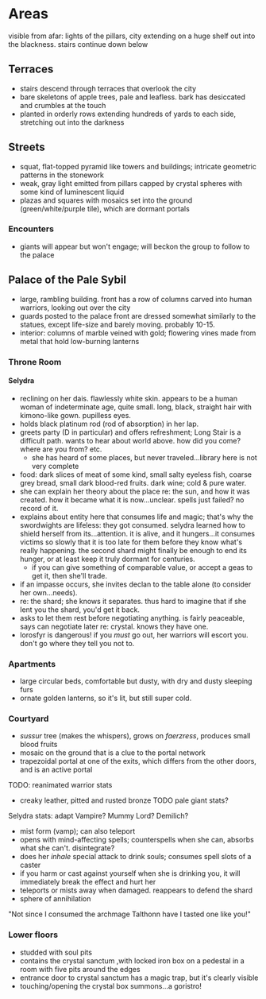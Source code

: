 # Areas
visible from afar: lights of the pillars, city extending on a huge shelf out into the blackness. stairs continue down below

## Terraces
- stairs descend through terraces that overlook the city
- bare skeletons of apple trees, pale and leafless. bark has desiccated and crumbles at the touch
- planted in orderly rows extending hundreds of yards to each side, stretching out into the darkness
## Streets
- squat, flat-topped pyramid like towers and buildings; intricate geometric patterns in the stonework
- weak, gray light emitted from pillars capped by crystal spheres with some kind of luminescent liquid
- plazas and squares with mosaics set into the ground (green/white/purple tile), which are dormant portals
### Encounters
- giants will appear but won't engage; will beckon the group to follow to the palace
## Palace of the Pale Sybil
- large, rambling building. front has a row of columns carved into human warriors, looking out over the city
- guards posted to the palace front are dressed somewhat similarly to the statues, except life-size and barely moving. probably 10-15.
- interior: columns of marble veined with gold; flowering vines made from metal that hold low-burning lanterns
### Throne Room
#### Selydra
- reclining on her dais. flawlessly white skin. appears to be a human woman of indeterminate age, quite small. long, black, straight hair with kimono-like gown. pupilless eyes.
- holds black platinum rod (rod of absorption) in her lap.
- greets party (D in particular) and offers refreshment; Long Stair is a difficult path. wants to hear about world above. how did you come? where are you from? etc.
	- she has heard of some places, but never traveled...library here is not very complete
- food: dark slices of meat of some kind, small salty eyeless fish, coarse grey bread, small dark blood-red fruits. dark wine; cold & pure water.
- she can explain her theory about the place re: the sun, and how it was created. how it became what it is now...unclear. spells just failed? no record of it.
- explains about entity here that consumes life and magic; that's why the swordwights are lifeless: they got consumed. selydra learned how to shield herself from its...attention. it is alive, and it hungers...it consumes victims so slowly that it is too late for them before they know what's really happening. the second shard might finally be enough to end its hunger, or at least keep it truly dormant for centuries.
	- if you can give something of comparable value, or accept a geas to get it, then she'll trade.
- if an impasse occurs, she invites declan to the table alone (to consider her own...needs).
- re: the shard; she knows it separates. thus hard to imagine that if she lent you the shard, you'd get it back.
- asks to let them rest before negotiating anything. is fairly peaceable, says can negotiate later re: crystal. knows they have one.
- lorosfyr is dangerous! if you _must_ go out, her warriors will escort you. don't go where they tell you not to.
### Apartments
- large circular beds, comfortable but dusty, with dry and dusty sleeping furs
- ornate golden lanterns, so it's lit, but still super cold.
### Courtyard
- _sussur_ tree (makes the whispers), grows on _faerzress_, produces small blood fruits
- mosaic on the ground that is a clue to the portal network
- trapezoidal portal at one of the exits, which differs from the other doors, and is an active portal

TODO: reanimated warrior stats
- creaky leather, pitted and rusted bronze
TODO pale giant stats?

Selydra stats: adapt Vampire? Mummy Lord? Demilich?
- mist form (vamp); can also teleport
- opens with mind-affecting spells; counterspells when she can, absorbs what she can't. disintegrate?
- does her _inhale_ special attack to drink souls; consumes spell slots of a caster
- if you harm or cast against yourself when she is drinking you, it will immediately break the effect and hurt her
- teleports or mists away when damaged. reappears to defend the shard
- sphere of annihilation

"Not since I consumed the archmage Talthonn have I tasted one like you!"
### Lower floors
- studded with soul pits
- contains the crystal sanctum ,with locked iron box on a pedestal in a room with five pits around the edges
- entrance door to crystal sanctum has a magic trap, but it's clearly visible
- touching/opening the crystal box summons...a goristro!


